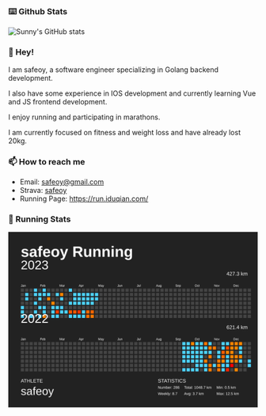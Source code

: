 ### ⌨️ Github Stats

![Sunny's GitHub stats](https://github-readme-stats.vercel.app/api?username=safeoy)

### 👋 Hey! 

I am safeoy, a software engineer specializing in Golang backend development. 

I also have some experience in IOS development and currently learning Vue and JS frontend development. 

I enjoy running and participating in marathons. 

I am currently focused on fitness and weight loss and have already lost 20kg. 

### 📫 How to reach me

- Email: safeoy@gmail.com
- Strava: [safeoy](https://www.strava.com/athletes/safeoy)
- Running Page: https://run.iduqian.com/

### 🏃 Running Stats

![Sunny's Running stats](https://raw.githubusercontent.com/safeoy/running_page/master/assets/github.svg)
